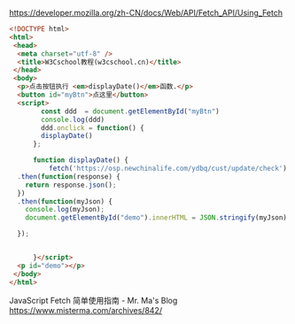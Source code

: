 https://developer.mozilla.org/zh-CN/docs/Web/API/Fetch_API/Using_Fetch

```html
<!DOCTYPE html>
<html>
 <head>
  <meta charset="utf-8" />
  <title>W3Cschool教程(w3cschool.cn)</title>
 </head>
 <body>
  <p>点击按钮执行 <em>displayDate()</em>函数.</p>
  <button id="myBtn">点这里</button>
  <script>
        const ddd  = document.getElementById("myBtn")
        console.log(ddd)
        ddd.onclick = function() {
        displayDate()
      };

      function displayDate() {
          fetch('https://osp.newchinalife.com/ydbq/cust/update/check')
  .then(function(response) {
    return response.json();
  })
  .then(function(myJson) {
    console.log(myJson);
    document.getElementById("demo").innerHTML = JSON.stringify(myJson)

  });


      }</script>
  <p id="demo"></p>
 </body>
</html>
```

JavaScript Fetch 简单使用指南 - Mr. Ma's Blog
<https://www.misterma.com/archives/842/>
